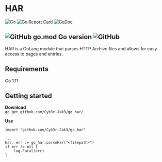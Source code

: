 # HAR
![Go](https://github.com/Cyb3r-Jak3/go_har/workflows/Go/badge.svg?branch=master)
[![Go Report Card](https://goreportcard.com/badge/github.com/Cyb3r-Jak3/go_har)](https://goreportcard.com/report/github.com/Cyb3r-Jak3/go_har)  [![GoDoc](https://godoc.org/github.com/Cyb3r-Jak3/go_har?status.svg)](https://godoc.org/github.com/Cyb3r-Jak3/go_har)

![GitHub go.mod Go version](https://img.shields.io/github/go-mod/go-version/Cyb3r-Jak3/go_har?style=flat-square) ![GitHub](https://img.shields.io/github/license/Cyb3r-Jak3/go_har?style=flat-square)
---

HAR is a GoLang module that parses HTTP Archive files and allows for easy access to pages and entries.

## Requirements

Go 1.11

## Getting started

**Download**  
`go get github.com/Cyb3r-Jak3/go_har/`

**Use**
```golang
import "github.com/Cyb3r-Jak3/go_har"

...
har, err := go_har.parseHar("<filepath>")
if err != nil {
    log.Fatal(err)
}
```